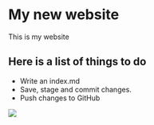 # My new website
This is my website 
## Here is a list of things to do
+ Write an index.md
+ Save, stage and commit changes.
+ Push changes to GitHub


![](https://www.google.com/imgres?imgurl=https%3A%2F%2Fwww.daysoftheyear.com%2Fcdn-cgi%2Fimage%2Fdpr%3D1%252Cf%3Dauto%252Cfit%3Dcover%252Cheight%3D650%252Cq%3D40%252Csharpen%3D1%252Cwidth%3D956%2Fwp-content%2Fuploads%2Fpuppy-day-e1574071869348.jpg&tbnid=IWJF81dHqLyaaM&vet=12ahUKEwj30YzT3eiBAxUip0wKHeRSDL8QMygDegQIARB5..i&imgrefurl=https%3A%2F%2Fwww.daysoftheyear.com%2Fdays%2Fpuppy-day%2F&docid=-RqmaFSYtzS93M&w=956&h=650&q=puppy&ved=2ahUKEwj30YzT3eiBAxUip0wKHeRSDL8QMygDegQIARB5)